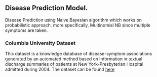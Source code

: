 ## Disease Prediction Model.

Disease Prediction using Naive Bayesian algorithm which works on probabilistic approach, more specifically, Multinomial NB since multiple symptoms are taken.

### Columbia University Dataset
This dataset is a knowledge database of disease-symptom associations generated by an automated method based on information in textual discharge summaries of patients at New York-Presbyterian Hospital admitted during 2004. The dataset can be found [here](https://people.dbmi.columbia.edu/~friedma/Projects/DiseaseSymptomKB/index.html)
